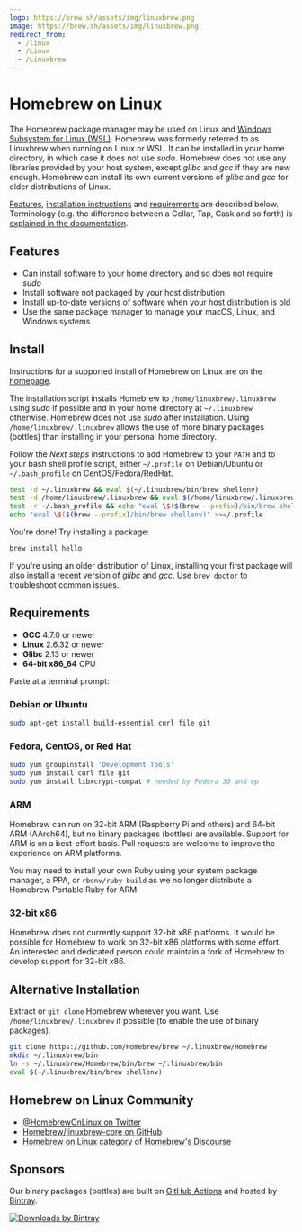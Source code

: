 ```yaml
---
logo: https://brew.sh/assets/img/linuxbrew.png
image: https://brew.sh/assets/img/linuxbrew.png
redirect_from:
  - /linux
  - /Linux
  - /Linuxbrew
---
```


# Homebrew on Linux

The Homebrew package manager may be used on Linux and [Windows Subsystem for Linux (WSL)](https://docs.microsoft.com/en-us/windows/wsl/about). Homebrew was formerly referred to as Linuxbrew when running on Linux or WSL. It can be installed in your home directory, in which case it does not use *sudo*. Homebrew does not use any libraries provided by your host system, except *glibc* and *gcc* if they are new enough. Homebrew can install its own current versions of *glibc* and *gcc* for older distributions of Linux.

[Features](#features), [installation instructions](#install) and [requirements](#requirements) are described below. Terminology (e.g. the difference between a Cellar, Tap, Cask and so forth) is [explained in the documentation](Formula-Cookbook.md#homebrew-terminology).

## Features

+ Can install software to your home directory and so does not require *sudo*
+ Install software not packaged by your host distribution
+ Install up-to-date versions of software when your host distribution is old
+ Use the same package manager to manage your macOS, Linux, and Windows systems

## Install

Instructions for a supported install of Homebrew on Linux are on the [homepage](https://brew.sh).

The installation script installs Homebrew to `/home/linuxbrew/.linuxbrew` using *sudo* if possible and in your home directory at `~/.linuxbrew` otherwise. Homebrew does not use *sudo* after installation. Using `/home/linuxbrew/.linuxbrew` allows the use of more binary packages (bottles) than installing in your personal home directory.

Follow the *Next steps* instructions to add Homebrew to your `PATH` and to your bash shell profile script, either `~/.profile` on Debian/Ubuntu or `~/.bash_profile` on CentOS/Fedora/RedHat.

```sh
test -d ~/.linuxbrew && eval $(~/.linuxbrew/bin/brew shellenv)
test -d /home/linuxbrew/.linuxbrew && eval $(/home/linuxbrew/.linuxbrew/bin/brew shellenv)
test -r ~/.bash_profile && echo "eval \$($(brew --prefix)/bin/brew shellenv)" >>~/.bash_profile
echo "eval \$($(brew --prefix)/bin/brew shellenv)" >>~/.profile
```

You're done! Try installing a package:

```sh
brew install hello
```

If you're using an older distribution of Linux, installing your first package will also install a recent version of *glibc* and *gcc*. Use `brew doctor` to troubleshoot common issues.

## Requirements

+ **GCC** 4.7.0 or newer
+ **Linux** 2.6.32 or newer
+ **Glibc** 2.13 or newer
+ **64-bit x86_64** CPU

Paste at a terminal prompt:

### Debian or Ubuntu

```sh
sudo apt-get install build-essential curl file git
```

### Fedora, CentOS, or Red Hat

```sh
sudo yum groupinstall 'Development Tools'
sudo yum install curl file git
sudo yum install libxcrypt-compat # needed by Fedora 30 and up
```

### ARM

Homebrew can run on 32-bit ARM (Raspberry Pi and others) and 64-bit ARM (AArch64), but no binary packages (bottles) are available. Support for ARM is on a best-effort basis. Pull requests are welcome to improve the experience on ARM platforms.

You may need to install your own Ruby using your system package manager, a PPA, or `rbenv/ruby-build` as we no longer distribute a Homebrew Portable Ruby for ARM.

### 32-bit x86

Homebrew does not currently support 32-bit x86 platforms. It would be possible for Homebrew to work on 32-bit x86 platforms with some effort. An interested and dedicated person could maintain a fork of Homebrew to develop support for 32-bit x86.

## Alternative Installation

Extract or `git clone` Homebrew wherever you want. Use `/home/linuxbrew/.linuxbrew` if possible (to enable the use of binary packages).

```sh
git clone https://github.com/Homebrew/brew ~/.linuxbrew/Homebrew
mkdir ~/.linuxbrew/bin
ln -s ~/.linuxbrew/Homebrew/bin/brew ~/.linuxbrew/bin
eval $(~/.linuxbrew/bin/brew shellenv)
```

## Homebrew on Linux Community

- [@HomebrewOnLinux on Twitter](https://twitter.com/HomebrewOnLinux)
- [Homebrew/linuxbrew-core on GitHub](https://github.com/Homebrew/linuxbrew-core)
- [Homebrew on Linux category](https://discourse.brew.sh/c/linuxbrew) of [Homebrew's Discourse](https://discourse.brew.sh)

## Sponsors

Our binary packages (bottles) are built on [GitHub Actions](https://github.com/features/actions) and hosted by [Bintray](https://bintray.com/linuxbrew).

[![Downloads by Bintray](https://bintray.com/docs/images/downloads_by_bintray_96.png)](https://bintray.com/linuxbrew)
